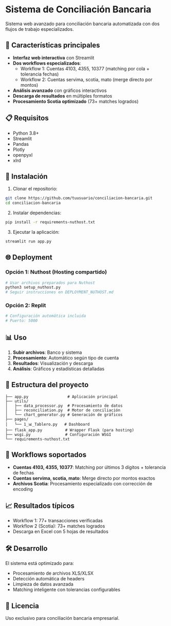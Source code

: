 # Sistema de Conciliación Bancaria

Sistema web avanzado para conciliación bancaria automatizada con dos flujos de trabajo especializados.

## 🎯 Características principales

- **Interfaz web interactiva** con Streamlit
- **Dos workflows especializados**:
  - Workflow 1: Cuentas 4103, 4355, 10377 (matching por cola + tolerancia fechas)
  - Workflow 2: Cuentas servima, scotia, mato (merge directo por montos)
- **Análisis avanzado** con gráficos interactivos
- **Descarga de resultados** en múltiples formatos
- **Procesamiento Scotia optimizado** (73+ matches logrados)

## 📋 Requisitos

- Python 3.8+
- Streamlit
- Pandas
- Plotly
- openpyxl
- xlrd

## 🚀 Instalación

1. Clonar el repositorio:
```bash
git clone https://github.com/tuusuario/conciliacion-bancaria.git
cd conciliacion-bancaria
```

2. Instalar dependencias:
```bash
pip install -r requirements-nuthost.txt
```

3. Ejecutar la aplicación:
```bash
streamlit run app.py
```

## 🌐 Deployment

### Opción 1: Nuthost (Hosting compartido)
```bash
# Usar archivos preparados para Nuthost
python3 setup_nuthost.py
# Seguir instrucciones en DEPLOYMENT_NUTHOST.md
```

### Opción 2: Replit
```bash
# Configuración automática incluida
# Puerto: 5000
```

## 📊 Uso

1. **Subir archivos**: Banco y sistema
2. **Procesamiento**: Automático según tipo de cuenta
3. **Resultados**: Visualización y descarga
4. **Análisis**: Gráficos y estadísticas detalladas

## 🔧 Estructura del proyecto

```
├── app.py                 # Aplicación principal
├── utils/
│   ├── data_processor.py  # Procesamiento de datos
│   ├── reconciliation.py  # Motor de conciliación
│   └── chart_generator.py # Generación de gráficos
├── pages/
│   └── 1_📊_Tablero.py   # Dashboard
├── flask_app.py          # Wrapper Flask (para hosting)
├── wsgi.py               # Configuración WSGI
└── requirements-nuthost.txt
```

## 🎯 Workflows soportados

- **Cuentas 4103, 4355, 10377**: Matching por últimos 3 dígitos + tolerancia de fechas
- **Cuentas servima, scotia, mato**: Merge directo por montos exactos
- **Archivos Scotia**: Procesamiento especializado con corrección de encoding

## 📈 Resultados típicos

- Workflow 1: 77+ transacciones verificadas
- Workflow 2 (Scotia): 73+ matches logrados
- Descarga en Excel con 5 hojas de resultados

## 🛠️ Desarrollo

El sistema está optimizado para:
- Procesamiento de archivos XLS/XLSX
- Detección automática de headers
- Limpieza de datos avanzada
- Matching inteligente con tolerancias configurables

## 📝 Licencia

Uso exclusivo para conciliación bancaria empresarial.